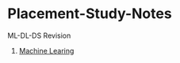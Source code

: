 # Placement-Study-Notes
 ML-DL-DS Revision


 1. [Machine Learing](https://github.com/akuresonite/Placement-Study-Notes/blob/main/_1.1_ML.md)
